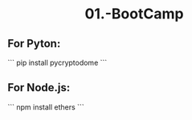 <h1 align="center">01.-BootCamp</h1>
<h2>For Pyton:</h2>
```
pip install pycryptodome
```
<h2>For Node.js:</h2>
```
npm install ethers
```
